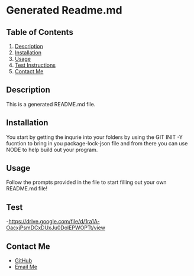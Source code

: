# Generated Readme.md
  
  ## Table of Contents
  1. [Description](#description)
  2. [Installation](#installation)
  3. [Usage](#usage)
  4. [Test Instructions](#test) 
  5. [Contact Me](#contactme)

  ## Description
  This is a generated README.md file.

  
  ## Installation
  You start by getting the inqurie into your folders by using the GIT INIT -Y fucntion to bring in you package-lock-json file and from there you can use NODE to help build out your program.

  ## Usage
  Follow the prompts provided in the file to start filling out your own README.md file!
  

  ## Test
  -https://drive.google.com/file/d/1ra1A-OacxjPsmDCxDUxJu0DolEPWOPTt/view
  

  ## Contact Me
  
  - [GitHub](https://github.com/varuntanna)
  - [Email Me](mailto:varun_tanna@ymail.com)


